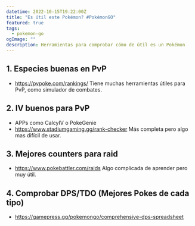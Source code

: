 ```yaml
---
datetime: 2022-10-15T19:22:00Z
title: "Es útil este Pokémon? #PokémonGO"
featured: true
tags:
  - pokemon-go
ogImage: ""
description: Herramientas para comprobar cómo de útil es un Pokémon
---
```


## 1. Especies buenas en PvP
 - https://pvpoke.com/rankings/ Tiene muchas herramientas útiles para PvP, como simulador de combates.

## 2. IV buenos para PvP
 - APPs como CalcyIV o PokeGenie
 - https://www.stadiumgaming.gg/rank-checker
Más completa pero algo mas difícil de usar.

## 3. Mejores counters para raid
 - https://www.pokebattler.com/raids
Algo complicada de aprender pero muy útil.

## 4. Comprobar DPS/TDO (Mejores Pokes de cada tipo)
- https://gamepress.gg/pokemongo/comprehensive-dps-spreadsheet
